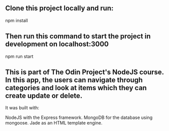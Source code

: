 ## Clone this project locally and run:

npm install

## Then run this command to start the project in development on localhost:3000

npm run start

## This is part of The Odin Project's NodeJS course. In this app, the users can navigate through categories and look at items which they can create update or delete.

It was built with:

NodeJS with the Express framework.
MongoDB for the database using mongoose.
Jade as an HTML template engine.